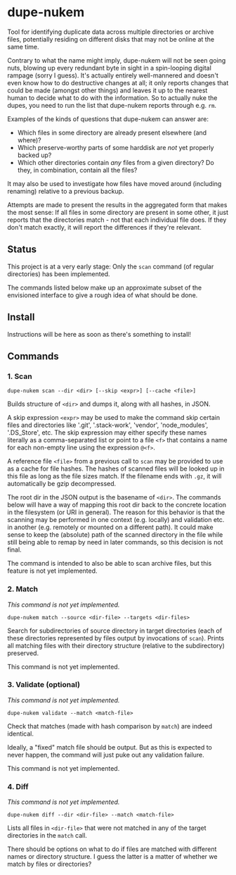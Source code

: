 # dupe-nukem

Tool for identifying duplicate data across multiple directories or archive files,
potentially residing on different disks that may not be online at the same time.

Contrary to what the name might imply,
dupe-nukem will not be seen going nuts, blowing up every redundant byte in sight
in a spin-looping digital rampage (sorry I guess).
It's actually entirely well-mannered and doesn't even know how to do destructive changes at all;
it only reports changes that could be made (amongst other things)
and leaves it up to the nearest human to decide what to do with the information.
So to actually nuke the dupes,
you need to run the list that dupe-nukem reports through e.g. `rm`.

Examples of the kinds of questions that dupe-nukem can answer are:

- Which files in some directory are already present elsewhere (and where)?
- Which preserve-worthy parts of some harddisk are *not* yet properly backed up?
- Which other directories contain *any* files from a given directory?
  Do they, in combination, contain all the files?

It may also be used to investigate how files have moved around (including renaming)
relative to a previous backup.

Attempts are made to present the results in the aggregated form that makes the most sense:
If all files in some directory are present in some other,
it just reports that the directories match - not that each individual file does.
If they don't match exactly, it will report the differences if they're relevant.

## Status

This project is at a very early stage:
Only the `scan` command (of regular directories) has been implemented.

The commands listed below make up an approximate subset of the envisioned interface
to give a rough idea of what should be done.

## Install

Instructions will be here as soon as there's something to install!

## Commands

### 1. Scan

```
dupe-nukem scan --dir <dir> [--skip <expr>] [--cache <file>]
```

Builds structure of `<dir>` and dumps it, along with all hashes, in JSON.

A skip expression `<expr>` may be used to make the command skip
certain files and directories like '.git', '.stack-work', 'vendor', 'node_modules', '.DS_Store', etc.
The skip expression may either specify these names literally as a comma-separated list
or point to a file `<f>` that contains a name for each non-empty line using the expression `@<f>`.

A reference file `<file>` from a previous call to `scan` may be provided to use as
a cache for file hashes.
The hashes of scanned files will be looked up in this file as long as the file sizes match.
If the filename ends with `.gz`, it will automatically be gzip decompressed.

The root dir in the JSON output is the basename of `<dir>`.
The commands below will have a way of mapping this root dir back to the concrete location
in the filesystem (or URI in general).
The reason for this behavior is that the scanning may be performed in one context (e.g. locally)
and validation etc. in another (e.g. remotely or mounted on a different path).
It could make sense to keep the (absolute) path of the scanned directory in the file
while still being able to remap by need in later commands, so this decision is not final.

The command is intended to also be able to scan archive files,
but this feature is not yet implemented.

### 2. Match

*This command is not yet implemented.*

```
dupe-nukem match --source <dir-file> --targets <dir-files>
```

Search for subdirectories of source directory in target directories
(each of these directories represented by files output by invocations of `scan`).
Prints all matching files with their directory structure (relative to the subdirectory) preserved.

This command is not yet implemented.

### 3. Validate (optional)

*This command is not yet implemented.*

```
dupe-nukem validate --match <match-file>
```

Check that matches (made with hash comparison by `match`) are indeed identical.

Ideally, a "fixed" match file should be output.
But as this is expected to never happen, the command will just puke out any validation failure.

This command is not yet implemented.

### 4. Diff

*This command is not yet implemented.*

```
dupe-nukem diff --dir <dir-file> --match <match-file>
```

Lists all files in `<dir-file>` that were not matched in any of the target directories in the `match` call.

There should be options on what to do if files are matched with different names or directory structure.
I guess the latter is a matter of whether we match by files or directories?
